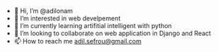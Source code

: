 - 👋 Hi, I’m @adilonam
- 👀 I’m interested in web develpement
- 🌱 I’m currently learning artifitial intelligent with python
- 💞️ I’m looking to collaborate on web application in Django and React
- 📫 How to reach me adil.sefrou@gmail.com

<!---
adilonam/adilonam is a ✨ special ✨ repository because its `README.md` (this file) appears on your GitHub profile.
You can click the Preview link to take a look at your changes.
--->
